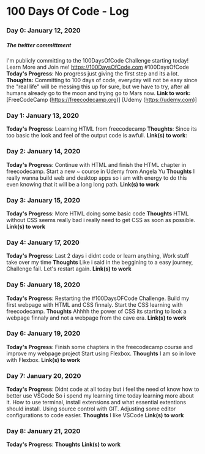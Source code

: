 # 100 Days Of Code - Log

### Day 0: January 12, 2020
##### The twitter committment
I'm publicly committing to the 100DaysOfCode Challenge starting today! 
Learn More and Join me! https://100DaysOfCode.com #100DaysOfCode
**Today's Progress**: No progress just giving the first step and its a lot.
**Thoughts:** 
Committing to 100 days of code, everyday will not be easy since the "real life" will
be messing this up for sure, but we have to try, after all humans already go to the moon and trying
go to Mars now.
**Link to work:**   [FreeCodeCamp (https://freecodecamp.org)]
                    [Udemy (https://udemy.com)]

### Day 1: January 13, 2020
**Today's Progress**: Learning HTML from freecodecamp
**Thoughts**: 
Since its too basic the look and feel of the output code is awfull.
**Link(s) to work**: 

### Day 2: January 14, 2020
**Today's Progress**: Continue with HTML and finish the HTML chapter in freecodecamp. Start a new ~
course in Udemy from Angela Yu
**Thoughts** 
I really wanna build web and desktop apps so i am with energy to do this even knowing 
that it will be a long long path.
**Link(s) to work**

### Day 3: January 15, 2020
**Today's Progress**: More HTML doing some basic code
**Thoughts** 
HTML without CSS seems really bad i really need to get CSS as soon as possible.
**Link(s) to work**

### Day 4: January 17, 2020
**Today's Progress**: Last 2 days i didnt code or learn anything, Work stuff take over my time
**Thoughts** 
Like i said in the beggining to a easy journey, Challenge fail. Let's restart again.
**Link(s) to work**

### Day 5: January 18, 2020
**Today's Progress**: Restarting the #100DaysOFCode Challenge. Build my first webpage with HTML and 
CSS finnaly. Start the CSS learning with freecodecamp. 
**Thoughts** 
Ahhhh the power of CSS its starting to look a webpage finnaly and not a webpage from
the cave era.
**Link(s) to work**

### Day 6: January 19, 2020
**Today's Progress**: Finish some chapters in the freecodecamp course and improve my webpage project
Start using Flexbox. 
**Thoughts** 
I am so in love with Flexbox.
**Link(s) to work**

### Day 7: January 20, 2020
**Today's Progress**: Didnt code at all today but i feel the need of know how to better use VSCode
So i spend my learning time today learning more about it. How to use terminal, install extensions 
and what essential extentions should install. Using source control with GIT. Adjusting some editor
configurations to code easier.
**Thoughts** 
I like VSCode
**Link(s) to work**

### Day 8: January 21, 2020
**Today's Progress**: 
**Thoughts** 
**Link(s) to work**